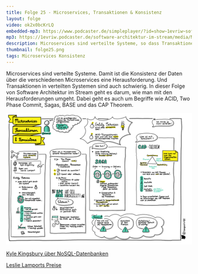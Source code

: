 ```yaml
---
title: Folge 25 - Microservices, Transaktionen & Konsistenz
layout: folge
video: ok2x0bcKrLQ
embedded-mp3: https://www.podcaster.de/simpleplayer/?id=show~1evriw~software-architektur-im-stream~pod-5faeaccba5526717209651&v=1605283313
mp3: https://1evriw.podcaster.de/software-architektur-im-stream/media/MicroservicesTransaktionenKonsistenz.mp3
description: Microservices sind verteilte Systeme, so dass Transaktionen und Konsistenz eine Herausforderung sind.
thumbnail: folge25.png
tags: Microservices Konsistenz
---
```


Microservices sind verteilte Systeme. Damit ist die Konsistenz der
Daten über die verschiedenen Microservices eine Herausforderung. Und
Transaktionen in verteilten Systemen sind auch schwierig. In dieser
Folge von Software Architektur im Stream geht es darum, wie man mit
den Herausforderungen umgeht. Dabei geht es auch um Begriffe wie ACID,
Two Phase Commit, Sagas, BASE und das CAP Theorem.

![Sketchnotes](/sketchnotes/folge25.png)

[Kyle Kingsbury über NoSQL-Datenbanken](https://aphyr.com/tags/jepsen)

[Leslie Lamports Preise](https://en.wikipedia.org/wiki/Leslie_Lamport#Awards_and_honors)
